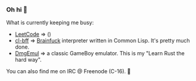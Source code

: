 ### Oh hi 👋

What is currently keeping me busy:
- [LeetCode](https://github.com/csixteen/LeetCode) => ()
- [cl-bff](https://github.com/csixteen/cl-bff) => [Brainfuck](https://esolangs.org/wiki/Brainfuck) interpreter written in Common Lisp. It's pretty much done.
- [DmgEmul](https://github.com/csixteen/DmgEmul) => a classic GameBoy emulator. This is my "Learn Rust the hard way".

You can also find me on IRC @ Freenode (C-16). :speech_balloon:
